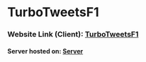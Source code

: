 # TurboTweetsF1

### Website Link (Client): [TurboTweetsF1](https://turbotweetsf1.netlify.app/)
#### Server hosted on: [Server](https://turbotweetsf1.onrender.com)
